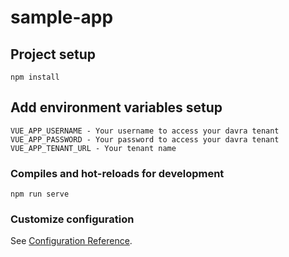 # sample-app

## Project setup
```
npm install
```

## Add environment variables setup
```
VUE_APP_USERNAME - Your username to access your davra tenant
VUE_APP_PASSWORD - Your password to access your davra tenant
VUE_APP_TENANT_URL - Your tenant name 
```

### Compiles and hot-reloads for development
```
npm run serve
```

### Customize configuration
See [Configuration Reference](https://cli.vuejs.org/config/).
